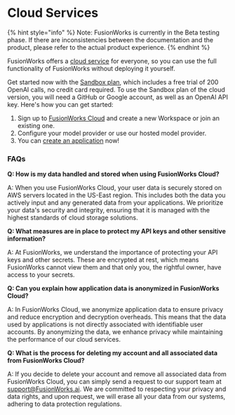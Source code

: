 # Cloud Services

{% hint style="info" %}
Note: FusionWorks is currently in the Beta testing phase. If there are inconsistencies between the documentation and the product, please refer to the actual product experience.
{% endhint %}

FusionWorks offers a [cloud service](https://FusionWorks.ai) for everyone, so you can use the full functionality of FusionWorks without deploying it yourself. 
<!-- Explore the flexible [Plans and Pricing](https://FusionWorks.ai/pricing) and select the plan that best suits your needs and requirements. -->

Get started now with the [Sandbox plan](https://FusionWorks.ai), which includes a free trial of 200 OpenAI calls, no credit card required. To use the Sandbox plan of the cloud version, you will need a GitHub or Google account, as well as an OpenAI API key. Here's how you can get started:

1. Sign up to [FusionWorks Cloud](https://FusionWorks.ai) and create a new Workspace or join an existing one.
2. Configure your model provider or use our hosted model provider.
3. You can [create an application](../guides/application-orchestrate/creating-an-application.md) now!

### FAQs

**Q: How is my data handled and stored when using FusionWorks Cloud?**

A: When you use FusionWorks Cloud, your user data is securely stored on AWS servers located in the US-East region. This includes both the data you actively input and any generated data from your applications. We prioritize your data's security and integrity, ensuring that it is managed with the highest standards of cloud storage solutions.

**Q: What measures are in place to protect my API keys and other sensitive information?**

A: At FusionWorks, we understand the importance of protecting your API keys and other secrets. These are encrypted at rest, which means FusionWorks cannot view them and that only you, the rightful owner, have access to your secrets.

**Q: Can you explain how application data is anonymized in FusionWorks Cloud?**

A: In FusionWorks Cloud, we anonymize application data to ensure privacy and reduce encryption and decryption overheads. This means that the data used by applications is not directly associated with identifiable user accounts. By anonymizing the data, we enhance privacy while maintaining the performance of our cloud services.

**Q: What is the process for deleting my account and all associated data from FusionWorks Cloud?**

A: If you decide to delete your account and remove all associated data from FusionWorks Cloud, you can simply send a request to our support team at support@FusionWorks.ai. We are committed to respecting your privacy and data rights, and upon request, we will erase all your data from our systems, adhering to data protection regulations.
